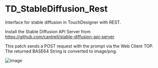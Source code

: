 # TD_StableDiffusion_Rest
Interface for stable diffusion in TouchDesigner with REST.

Install the Stable Diffusion API Server from https://github.com/cantrell/stable-diffusion-api-server

This patch sends a POST request with the prompt via the Web Client TOP. The returned BASE64 String is converted to image/png.

![image](https://user-images.githubusercontent.com/19756028/196245517-a5f1c32b-9c28-40ee-b507-2550c9d29da2.png)

